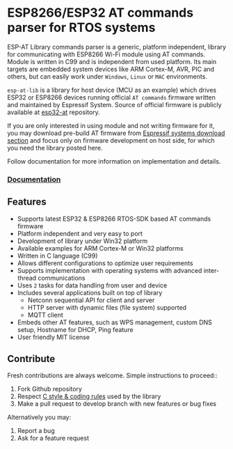 # ESP8266/ESP32 AT commands parser for RTOS systems

ESP-AT Library commands parser is a generic, platform independent, library for communicating with ESP8266 Wi-Fi module using AT commands. Module is written in C99 and is independent from used platform. Its main targets are embedded system devices like ARM Cortex-M, AVR, PIC and others, but can easily work under `Windows`, `Linux` or `MAC` environments.

`esp-at-lib` is a library for host device (MCU as an example) which drives ESP32 or ESP8266 devices running official `AT commands` firmware written and maintained by Espressif System.
Source of official firmware is publicly available at [esp32-at](https://github.com/espressif/esp-at) repository.

If you are only interested in using module and not writing firmware for it, you may download pre-build AT firmware from [Espressif systems download section](https://www.espressif.com/en/support/download/at) and focus only on firmware development on host side, for which you need the library posted here.

Follow documentation for more information on implementation and details.

<h3><a href="https://docs.majerle.eu/projects/esp-at-lib">Documentation</a></h3>

## Features

- Supports latest ESP32 & ESP8266 RTOS-SDK based AT commands firmware
- Platform independent and very easy to port
- Development of library under Win32 platform
- Available examples for ARM Cortex-M or Win32 platforms
- Written in C language (C99)
- Allows different configurations to optimize user requirements
- Supports implementation with operating systems with advanced inter-thread communications
- Uses `2` tasks for data handling from user and device
- Includes several applications built on top of library
  - Netconn sequential API for client and server
  - HTTP server with dynamic files (file system) supported
  - MQTT client
- Embeds other AT features, such as WPS management, custom DNS setup, Hostname for DHCP, Ping feature
- User friendly MIT license

## Contribute

Fresh contributions are always welcome. Simple instructions to proceed::

1. Fork Github repository
2. Respect [C style & coding rules](https://github.com/MaJerle/c-code-style) used by the library
3. Make a pull request to develop branch with new features or bug fixes

Alternatively you may:

1. Report a bug
2. Ask for a feature request

